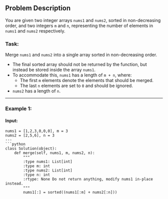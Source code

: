 ## Problem Description

You are given two integer arrays `nums1` and `nums2`, sorted in non-decreasing order, and two integers `m` and `n`, representing the number of elements in `nums1` and `nums2` respectively.

### Task:
Merge `nums1` and `nums2` into a single array sorted in non-decreasing order.

- The final sorted array should not be returned by the function, but instead be stored inside the array `nums1`. 
- To accommodate this, `nums1` has a length of `m + n`, where:
  - The first `m` elements denote the elements that should be merged.
  - The last `n` elements are set to `0` and should be ignored.  
- `nums2` has a length of `n`.

---

### Example 1:

#### Input:
```plaintext
nums1 = [1,2,3,0,0,0], m = 3
nums2 = [2,5,6], n = 3
---
```python
class Solution(object):
    def merge(self, nums1, m, nums2, n):
        """
        :type nums1: List[int]
        :type m: int
        :type nums2: List[int]
        :type n: int
        :rtype: None Do not return anything, modify nums1 in-place instead.
        """
        nums1[:] = sorted((nums1[:m] + nums2[:n]))
